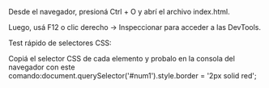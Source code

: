 Desde el navegador, presioná Ctrl + O y abrí el archivo index.html.

Luego, usá F12 o clic derecho → Inspeccionar para acceder a las DevTools.

Test rápido de selectores CSS:

Copiá el selector CSS de cada elemento y probalo en la consola del navegador con este comando:document.querySelector('#num1').style.border = '2px solid red';